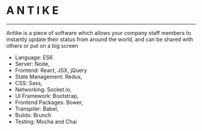# A N T I K E
---
Antike is a piece of software which allows your company staff members to instantly update their 
status from around the world, and can be shared with others or put on a big screen

* Language: ES6
* Server: Node,
* Frontend: React, JSX, jQuery
* State Management: Redux, 
* CSS: Sass,
* Networking: Socket.io,
* UI Framework: Bootstrap,
* Frontend Packages: Bower,
* Transpiler: Babel,
* Builds: Brunch
* Testing: Mocha and Chai